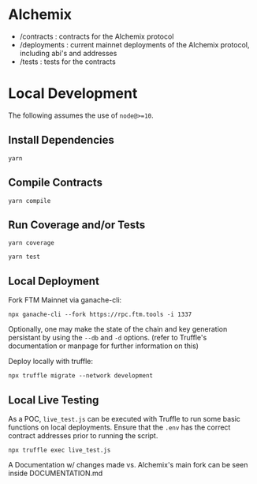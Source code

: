 # Alchemix

- /contracts : contracts for the Alchemix protocol
- /deployments : current mainnet deployments of the Alchemix protocol, including abi's and addresses
- /tests : tests for the contracts

# Local Development
The following assumes the use of `node@>=10`.

## Install Dependencies

`yarn`

## Compile Contracts

`yarn compile`

## Run Coverage and/or Tests

`yarn coverage`

`yarn test`

## Local Deployment

Fork FTM Mainnet via ganache-cli:

`npx ganache-cli --fork https://rpc.ftm.tools -i 1337`

Optionally, one may make the state of the chain and key generation persistant by using
the `--db` and `-d` options. (refer to Truffle's documentation or manpage for further information on this)

Deploy locally with truffle:

  `npx truffle migrate --network development`

## Local Live Testing

As a POC, `live_test.js` can be executed with Truffle to run some basic functions on local deployments.
Ensure that the `.env` has the correct contract addresses prior to running the script.

`npx truffle exec live_test.js`

A Documentation w/ changes made vs. Alchemix's main fork can be seen inside DOCUMENTATION.md
